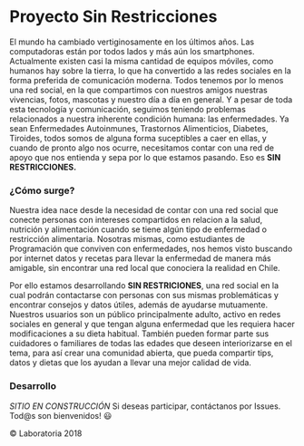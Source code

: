 # Proyecto Sin Restricciones

El mundo ha cambiado vertiginosamente en los últimos años. Las computadoras están por todos lados y más aún los smartphones. Actualmente existen casi la misma cantidad de equipos móviles, como humanos hay sobre la tierra, lo que ha convertido a las redes sociales en la forma preferida de comunicación moderna. Todos tenemos por lo menos una red social, en la que compartimos con nuestros amigos nuestras vivencias, fotos, mascotas y nuestro día a día en general. Y a pesar de toda esta tecnología y comunicación, seguimos teniendo problemas relacionados a nuestra inherente condición humana: las enfermedades. Ya sean Enfermedades Autoinmunes, Trastornos Alimenticios, Diabetes, Tiroides, todos somos de alguna forma suceptibles a caer en ellas, y cuando de pronto algo nos ocurre, necesitamos contar con una red de apoyo que nos entienda y sepa por lo que estamos pasando. Eso es **SIN RESTRICCIONES.**

### ¿Cómo surge?

Nuestra idea nace desde la necesidad de contar con una red social que conecte personas con intereses compartidos en relacion a la salud, nutrición y alimentación cuando se tiene algún tipo de enfermedad o restricción alimentaria. Nosotras mismas, como estudiantes de Programación que conviven con enfermedades, nos hemos visto buscando por internet datos y recetas para llevar la enfermedad de manera más amigable, sin encontrar una red local que conociera la realidad en Chile. 

Por ello estamos desarrollando **SIN RESTRICIONES**, una red social en la cual podrán contactarse con personas con sus mismas problemáticas y encontrar consejos y datos útiles, además de ayudarse mutuamente. Nuestros usuarios son un público principalmente adulto, activo en redes sociales en general y que tengan alguna enfermedad que les requiera hacer modificaciones a su dieta habitual. También pueden formar parte sus cuidadores o familiares de todas las edades que deseen interiorizarse en el tema, para así crear una comunidad abierta, que pueda compartir tips, datos y dietas que los ayudan a llevar una mejor calidad de vida.

### Desarrollo

*SITIO EN CONSTRUCCIÓN* Si deseas participar, contáctanos por Issues. Tod@s son bienvenidos! :smiley:



© Laboratoria 2018